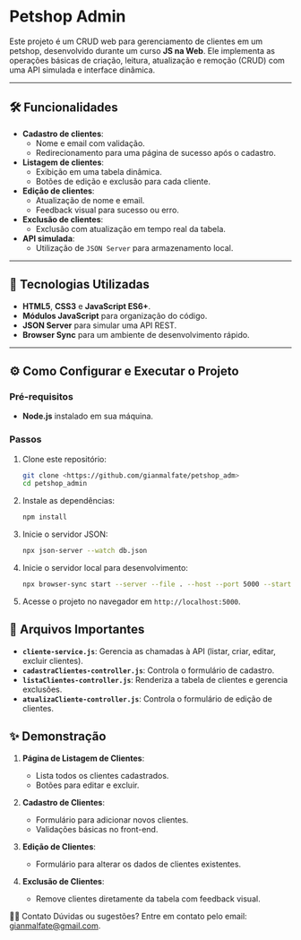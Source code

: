 # Petshop Admin

Este projeto é um CRUD web para gerenciamento de clientes em um petshop, desenvolvido durante um curso **JS na Web**. Ele implementa as operações básicas de criação, leitura, atualização e remoção (CRUD) com uma API simulada e interface dinâmica.

---

## 🛠️ Funcionalidades

- **Cadastro de clientes**:
  - Nome e email com validação.
  - Redirecionamento para uma página de sucesso após o cadastro.
- **Listagem de clientes**:
  - Exibição em uma tabela dinâmica.
  - Botões de edição e exclusão para cada cliente.
- **Edição de clientes**:
  - Atualização de nome e email.
  - Feedback visual para sucesso ou erro.
- **Exclusão de clientes**:
  - Exclusão com atualização em tempo real da tabela.
- **API simulada**:
  - Utilização de `JSON Server` para armazenamento local.

---

## 🚀 Tecnologias Utilizadas

- **HTML5**, **CSS3** e **JavaScript ES6+**.
- **Módulos JavaScript** para organização do código.
- **JSON Server** para simular uma API REST.
- **Browser Sync** para um ambiente de desenvolvimento rápido.

---

## ⚙️ Como Configurar e Executar o Projeto

### Pré-requisitos

- **Node.js** instalado em sua máquina.

### Passos

1. Clone este repositório:
   ```bash
   git clone <https://github.com/gianmalfate/petshop_adm>
   cd petshop_admin
2. Instale as dependências:
    ```bash
    npm install
3. Inicie o servidor JSON:
	```bash
    npx json-server --watch db.json 
4. Inicie o servidor local para desenvolvimento:
    ```bash
    npx browser-sync start --server --file . --host --port 5000 --startPath telas/lista_cliente.html
5. Acesse o projeto no navegador em `http://localhost:5000`.

## 📂 Arquivos Importantes

-   **`cliente-service.js`**: Gerencia as chamadas à API (listar, criar, editar, excluir clientes).
-   **`cadastraClientes-controller.js`**: Controla o formulário de cadastro.
-   **`listaClientes-controller.js`**: Renderiza a tabela de clientes e gerencia exclusões.
-   **`atualizaCliente-controller.js`**: Controla o formulário de edição de clientes.

## ✨ Demonstração

1.  **Página de Listagem de Clientes**:
    -   Lista todos os clientes cadastrados.
    -   Botões para editar e excluir.
      
2.  **Cadastro de Clientes**:
    -   Formulário para adicionar novos clientes.
    -   Validações básicas no front-end.
      
3.  **Edição de Clientes**:
    -   Formulário para alterar os dados de clientes existentes.
      
4.  **Exclusão de Clientes**:
    -   Remove clientes diretamente da tabela com feedback visual.

🧑‍💻 Contato
Dúvidas ou sugestões? Entre em contato pelo email: gianmalfate@gmail.com.
